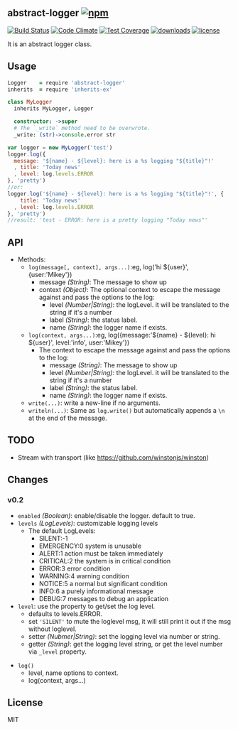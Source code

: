## abstract-logger [![npm](https://img.shields.io/npm/v/abstract-logger.svg)](https://npmjs.org/package/abstract-logger)

[![Build Status](https://img.shields.io/travis/snowyu/abstract-logger.js/master.svg)](http://travis-ci.org/snowyu/abstract-logger.js)
[![Code Climate](https://codeclimate.com/github/snowyu/abstract-logger.js/badges/gpa.svg)](https://codeclimate.com/github/snowyu/abstract-logger.js)
[![Test Coverage](https://codeclimate.com/github/snowyu/abstract-logger.js/badges/coverage.svg)](https://codeclimate.com/github/snowyu/abstract-logger.js/coverage)
[![downloads](https://img.shields.io/npm/dm/abstract-logger.svg)](https://npmjs.org/package/abstract-logger)
[![license](https://img.shields.io/npm/l/abstract-logger.svg)](https://npmjs.org/package/abstract-logger)


It is an abstract logger class.

## Usage


```coffee
Logger    = require 'abstract-logger'
inherits  = require 'inherits-ex'

class MyLogger
  inherits MyLogger, Logger

  constructor: ->super
  # The `_write` method need to be overwrote.
  _write: (str)->console.error str
```


```js
var logger = new MyLogger('test')
logger.log({
  message: '${name} - ${level}: here is a %s logging "${title}"!'
  , title: 'Today news'
  , level: log.levels.ERROR
}, 'pretty')
//or:
logger.log('${name} - ${level}: here is a %s logging "${title}"!', {
    title: 'Today news'
  , level: log.levels.ERROR
}, 'pretty')
//result: 'test - ERROR: here is a pretty logging "Today news"'
```

## API

* Methods:
  * `log(message[, context], args...)`:eg, log('hi ${user}', {user:'Mikey'})
    * message *(String)*: The message to show up
    * context *(Object)*: The optional context to escape the message against and pass the options to the log:
      * level *(Number|String)*: the logLevel. it will be translated to the string if it's a number
      * label *(String)*: the status label.
      * name *(String)*: the logger name if exists.
  * `log(context, args...)`:eg, log({message:'${name} - ${level}: hi ${user}', level:'info', user:'Mikey'})
    * The context to escape the message against and pass the options to the log:
      * message *(String)*: The message to show up
      * level *(Number|String)*: the logLevel. it will be translated to the string if it's a number
      * label *(String)*: the status label.
      * name *(String)*: the logger name if exists.
  * `write(...)`: write a new-line if no arguments.
  * `writeln(...)`: Same as `log.write()` but automatically appends a `\n` at the end
    of the message.


## TODO

+ Stream with transport (like https://github.com/winstonjs/winston)

## Changes

### v0.2

+ `enabled` *(Boolean)*: enable/disable the logger. default to true.
+ `levels` *(LogLevels)*: customizable logging levels
  + The default LogLevels:
    * SILENT:-1
    * EMERGENCY:0 system is unusable
    * ALERT:1     action must be taken immediately
    * CRITICAL:2  the system is in critical condition
    * ERROR:3     error condition
    * WARNING:4   warning condition
    * NOTICE:5    a normal but significant condition
    * INFO:6      a purely informational message
    * DEBUG:7     messages to debug an application
+ `level`: use the property to get/set the log level.
  * defaults to levels.ERROR.
  * set `'SILENT'` to mute the loglevel msg, it will still print it out if the msg without loglevel.
  * setter *(Nubmer|String)*: set the logging level via number or string.
  * getter *(String)*: get the logging level string, or get the level number via `_level` property.
* `log()`
  + level, name options to context.
  + log(context, args...)

## License

MIT
